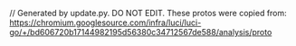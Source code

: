 // Generated by update.py. DO NOT EDIT.
These protos were copied from:
https://chromium.googlesource.com/infra/luci/luci-go/+/bd606720b17144982195d56380c34712567de588/analysis/proto
